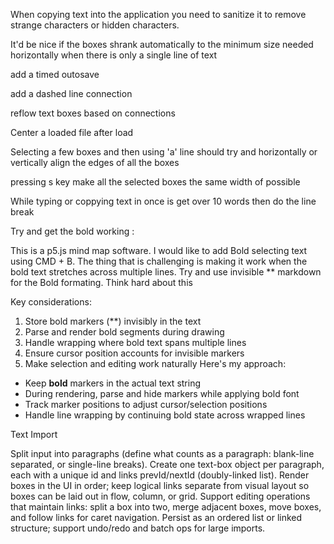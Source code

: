 When copying text into the application you need to sanitize it to remove strange characters or hidden characters. 



It'd be nice if the boxes shrank automatically to the minimum size needed horizontally when there is  only a single line of text

add a timed outosave

add a dashed line connection

reflow text boxes based on connections

Center a loaded file after load 

Selecting a few boxes and then using 'a' line should try and horizontally or vertically align the edges of all the boxes 

pressing s key make all the selected boxes the same width of possible

While typing or coppying text in once is get over 10 words then do the line break


Try and get the bold working :

This is a p5.js mind map software. I would like to add Bold selecting text using CMD + B. The thing that is challenging is making it work when the bold text stretches across multiple lines. Try and use invisible ** markdown for the Bold formating. Think hard about this

Key considerations:
1. Store bold markers (**) invisibly in the text
2. Parse and render bold segments during drawing
3. Handle wrapping where bold text spans multiple lines
4. Ensure cursor position accounts for invisible markers
5. Make selection and editing work naturally
Here's my approach:
* Keep **bold** markers in the actual text string
* During rendering, parse and hide markers while applying bold font
* Track marker positions to adjust cursor/selection positions
* Handle line wrapping by continuing bold state across wrapped lines


Text Import

Split input into paragraphs (define what counts as a paragraph: blank-line separated, or single-line breaks).
Create one text-box object per paragraph, each with a unique id and links prevId/nextId (doubly-linked list).
Render boxes in the UI in order; keep logical links separate from visual layout so boxes can be laid out in flow, column, or grid.
Support editing operations that maintain links: split a box into two, merge adjacent boxes, move boxes, and follow links for caret navigation.
Persist as an ordered list or linked structure; support undo/redo and batch ops for large imports.
